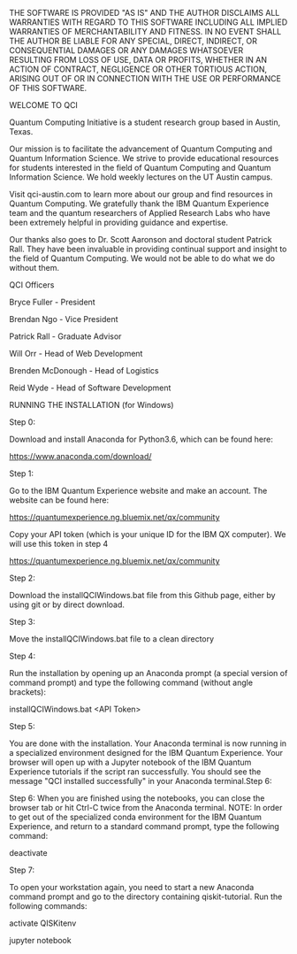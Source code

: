 THE SOFTWARE IS PROVIDED "AS IS" AND THE AUTHOR DISCLAIMS ALL WARRANTIES
WITH REGARD TO THIS SOFTWARE INCLUDING ALL IMPLIED WARRANTIES OF
MERCHANTABILITY AND FITNESS. IN NO EVENT SHALL THE AUTHOR BE LIABLE FOR
ANY SPECIAL, DIRECT, INDIRECT, OR CONSEQUENTIAL DAMAGES OR ANY DAMAGES
WHATSOEVER RESULTING FROM LOSS OF USE, DATA OR PROFITS, WHETHER IN AN
ACTION OF CONTRACT, NEGLIGENCE OR OTHER TORTIOUS ACTION, ARISING OUT OF
OR IN CONNECTION WITH THE USE OR PERFORMANCE OF THIS SOFTWARE.



WELCOME TO QCI

Quantum Computing Initiative is a student research group based in Austin, Texas.

Our mission is to facilitate the advancement of Quantum Computing and Quantum Information Science. We strive to provide educational resources for students interested in the field of Quantum Computing and Quantum Information Science. We hold weekly lectures on the UT Austin campus. 

Visit qci-austin.com to learn more about our group and find resources in Quantum Computing. 
We gratefully thank the IBM Quantum Experience team and the quantum researchers of Applied Research Labs who have been extremely helpful in providing guidance and expertise.

Our thanks also goes to Dr. Scott Aaronson and doctoral student Patrick Rall. They have been invaluable in providing continual support and insight to the field of Quantum Computing. We would not be able to do what we do without them. 


QCI Officers

Bryce Fuller - President

Brendan Ngo - Vice President

Patrick Rall - Graduate Advisor

Will Orr - Head of Web Development

Brenden McDonough - Head of Logistics

Reid Wyde - Head of Software Development


RUNNING THE INSTALLATION (for Windows)

Step 0:

Download and install Anaconda for Python3.6, which can be found here:

https://www.anaconda.com/download/



Step 1:

Go to the IBM Quantum Experience website and make an account. The website can be found here:

https://quantumexperience.ng.bluemix.net/qx/community


Copy your API token (which is your unique ID for the IBM QX computer). We will use this token in step 4

https://quantumexperience.ng.bluemix.net/qx/community


Step 2:

Download the installQCIWindows.bat file from this Github page, either by using git or by direct download.


Step 3: 

Move the installQCIWindows.bat file to a clean directory


Step 4: 

Run the installation by opening up an Anaconda prompt (a special version of command prompt) and type the following command (without angle brackets):

installQCIWindows.bat \<API Token\> 


Step 5: 

You are done with the installation. Your Anaconda terminal is now running in a specialized environment designed for the IBM Quantum Experience. Your browser will open up with a Jupyter notebook of the IBM Quantum Experience tutorials if the script ran successfully. You should see the message "QCI installed successfully" in your Anaconda terminal.Step 6:


Step 6:
When you are finished using the notebooks, you can close the browser tab or hit Ctrl-C twice from the Anaconda terminal. 
NOTE: In order to get out of the specialized conda environment for the IBM Quantum Experience, and return to a standard command prompt, type the following command:

deactivate


Step 7: 

To open your workstation again, you need to start a new Anaconda command prompt and go to the directory containing qiskit-tutorial. Run the following commands: 

activate QISKitenv

jupyter notebook













 
